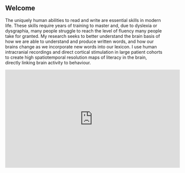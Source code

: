 ## Welcome

The uniquely human abilities to read and write are essential skills in modern life. These skills require years of training to master and, due to dyslexia or dysgraphia, many people struggle to reach the level of fluency many people take for granted. My research seeks to better understand the brain basis of how we are able to understand and produce written words, and how our brains change as we incorporate new words into our lexicon. I use human intracranial recordings and direct cortical stimulation in large patient cohorts to create high spatiotemporal resolution maps of literacy in the brain, directly linking brain activity to behaviour. 

<iframe width="560" height="315" src="https://www.youtube.com/embed/gABVHQTcC-w" title="YouTube video player" frameborder="0" allow="accelerometer; autoplay; clipboard-write; encrypted-media; gyroscope; picture-in-picture" allowfullscreen></iframe>
